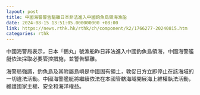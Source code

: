 ```yaml
---
layout: post
title: 中國海警警告驅離日本非法進入中國釣魚島領海漁船
date: 2024-08-15 13:51:05.000000000 +08:00
link: https://news.rthk.hk/rthk/ch/component/k2/1766277-20240815.htm
categories: rthk
---
```


中國海警局表示，日本「鶴丸」號漁船昨日非法進入中國釣魚島領海，中國海警艦艇依法採取必要管控措施，並警告驅離。
 
海警局強調，釣魚島及其附屬島嶼是中國固有領土，敦促日方立即停止在該海域的一切違法活動。中國海警艦艇將繼續依法在本國管轄海域開展海上維權執法活動，維護國家主權、安全和海洋權益。
